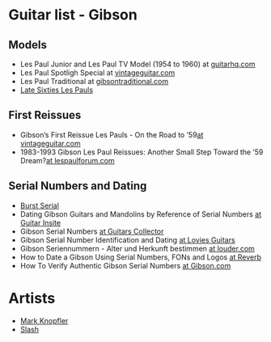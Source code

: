 # Guitar list - Gibson

## Models
* Les Paul Junior and Les Paul TV Model (1954 to 1960) at [guitarhq.com](http://www.guitarhq.com/lpjr.html)
* Les Paul Spotligh Special at [vintageguitar.com](https://www.vintageguitar.com/1759/gibson-les-paul-spotlight-special/)
* Les Paul Traditional at [gibsontraditional.com](http://www.gibsontraditional.com/)
* [Late Sixties Les Pauls](http://latesixtieslespauls.com)

## First Reissues
* Gibson’s First Reissue Les Pauls - On the Road to ’59[at vintageguitar.com](https://www.vintageguitar.com/16462/gibsons-first-reissue-les-pauls/)
* 1983-1993 Gibson Les Paul Reissues: Another Small Step Toward the ’59 Dream?[at lespaulforum.com](https://www.lespaulforum.com/slubarticle/8393reissues/83to9359reissues.html)

## Serial Numbers and Dating
* [Burst Serial](http://www.burstserial.com/)
* Dating Gibson Guitars and Mandolins by Reference of Serial Numbers [at Guitar Insite](https://www.guitarinsite.nl/serienummers-gibson_eng.php)
* Gibson Serial Numbers [at Guitars Collector]( http://www.guitarscollector.com/gibson-serial-numbers.html)
* Gibson Serial Number Identification and Dating [at Lovies Guitars](https://loviesguitars.com/gibson-serial-number-identification-dating/)
* Gibson Seriennummern - Alter und Herkunft bestimmen [at louder.com](https://www.louder.com/de/magazin/gibson-seriennummern-alter-und-herkunft-bestimmen)
* How to Date a Gibson Using Serial Numbers, FONs and Logos [at Reverb](https://reverb.com/news/how-to-date-a-gibson-using-serial-numbers-fons-and-logos)
* How To Verify Authentic Gibson Serial Numbers [at Gibson.com](https://www.gibson.com/Support/Serial-Number-Search)

# Artists
* [Mark Knopfler](../artist/knopfler.md)
* [Slash](../artist/slash.md)
